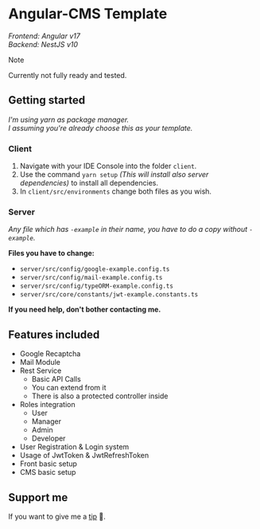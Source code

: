 # Angular-CMS Template

*Frontend: Angular v17  
Backend: NestJS v10*

> [!NOTE]
> Currently not fully ready and tested.

## Getting started

*I'm using yarn as package manager.  
I assuming you're already choose this as your template.*

### Client

1. Navigate with your IDE Console into the folder `client`.
2. Use the command `yarn setup` *(This will install also server dependencies)* to install all dependencies.
3. In `client/src/environments` change both files as you wish.

### Server

*Any file which has `-example` in their name, you have to do a copy without `-example`.*

**Files you have to change:**

- `server/src/config/google-example.config.ts`
- `server/src/config/mail-example.config.ts`
- `server/src/config/typeORM-example.config.ts`
- `server/src/core/constants/jwt-example.constants.ts`

**If you need help, don't bother contacting me.**

## Features included

- Google Recaptcha
- Mail Module
- Rest Service
  - Basic API Calls
  - You can extend from it
  - There is also a protected controller inside
- Roles integration
  - User
  - Manager
  - Admin
  - Developer
- User Registration & Login system
- Usage of JwtToken & JwtRefreshToken
- Front basic setup
- CMS basic setup

## Support me

If you want to give me a [tip](https://www.paypal.me/DTDonate) :black_heart:.
